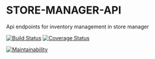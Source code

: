 # STORE-MANAGER-API
Api endpoints for inventory management in store manager

[![Build Status](https://travis-ci.com/MaggieKimani1/STORE-MANAGER-API.svg?branch=ch-add-travis-161340662)](https://travis-ci.com/MaggieKimani1/STORE-MANAGER-API)
[![Coverage Status](https://coveralls.io/repos/github/MaggieKimani1/STORE-MANAGER-API/badge.svg?branch=master)](https://coveralls.io/github/MaggieKimani1/STORE-MANAGER-API?branch=master)


[![Maintainability](https://api.codeclimate.com/v1/badges/a99a88d28ad37a79dbf6/maintainability)](https://codeclimate.com/github/codeclimate/codeclimate/maintainability)
